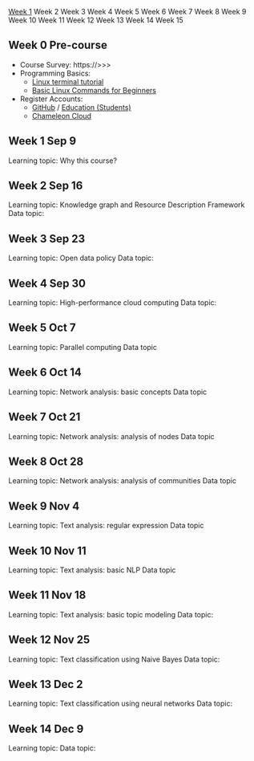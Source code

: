 [Week 1](#w0)	Week 2	Week 3	Week 4	Week 5	Week 6	Week 7	Week 8	Week 9	Week 10	Week 11	Week 12	Week 13	Week 14	Week 15

## <a name="w0"></a> Week 0 Pre-course
- Course Survey: https://>>>
- Programming Basics:
	- [Linux terminal tutorial](http://linuxcommand.org/index.php)
	- [Basic Linux Commands for Beginners](https://maker.pro/linux/tutorial/basic-linux-commands-for-beginners)
- Register Accounts:
	- [GitHub](https://github.com/) / [Education (Students)](https://education.github.com/students)
	- [Chameleon Cloud](https://www.chameleoncloud.org/)

## Week 1 Sep 9
Learning topic: Why this course?


## Week 2 Sep 16
Learning topic: Knowledge graph and Resource Description Framework
Data topic:

## Week 3 Sep 23
Learning topic: Open data policy
Data topic:

## Week 4 Sep 30
Learning topic: High-performance cloud computing
Data topic:

## Week 5 Oct 7
Learning topic: Parallel computing
Data topic

## Week 6 Oct 14
Learning topic: Network analysis: basic concepts
Data topic

## Week 7 Oct 21
Learning topic: Network analysis: analysis of nodes
Data topic

## Week 8 Oct 28
Learning topic: Network analysis: analysis of communities
Data topic

## Week 9 Nov 4
Learning topic: Text analysis: regular expression
Data topic

## Week 10 Nov 11
Learning topic: Text analysis: basic NLP
Data topic

## Week 11 Nov 18
Learning topic: Text analysis: basic topic modeling
Data topic: 

## Week 12 Nov 25
Learning topic: Text classification using Naive Bayes
Data topic:

## Week 13 Dec 2
Learning topic: Text classification using neural networks
Data topic:

## Week 14 Dec 9
Learning topic:
Data topic:

